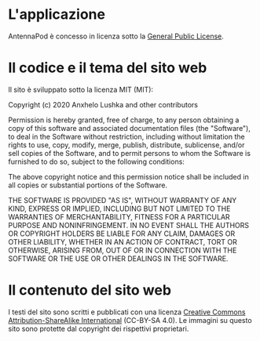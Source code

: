 # L'applicazione

AntennaPod è concesso in licenza sotto la [General Public License](https://github.com/AntennaPod/AntennaPod/blob/develop/LICENSE).

# Il codice e il tema del sito web

Il sito è sviluppato sotto la licenza MIT (MIT):

Copyright (c) 2020 Anxhelo Lushka and other contributors

Permission is hereby granted, free of charge, to any person obtaining a copy of
this software and associated documentation files (the "Software"), to deal in
the Software without restriction, including without limitation the rights to
use, copy, modify, merge, publish, distribute, sublicense, and/or sell copies of
the Software, and to permit persons to whom the Software is furnished to do so,
subject to the following conditions:

The above copyright notice and this permission notice shall be included in all
copies or substantial portions of the Software.

THE SOFTWARE IS PROVIDED "AS IS", WITHOUT WARRANTY OF ANY KIND, EXPRESS OR
IMPLIED, INCLUDING BUT NOT LIMITED TO THE WARRANTIES OF MERCHANTABILITY, FITNESS
FOR A PARTICULAR PURPOSE AND NONINFRINGEMENT. IN NO EVENT SHALL THE AUTHORS OR
COPYRIGHT HOLDERS BE LIABLE FOR ANY CLAIM, DAMAGES OR OTHER LIABILITY, WHETHER
IN AN ACTION OF CONTRACT, TORT OR OTHERWISE, ARISING FROM, OUT OF OR IN
CONNECTION WITH THE SOFTWARE OR THE USE OR OTHER DEALINGS IN THE SOFTWARE.

# Il contenuto del sito web

I testi del sito sono scritti e pubblicati con una licenza [Creative Commons
Attribution-ShareAlike International](http://creativecommons.org/licenses/by-sa/4.0/legalcode)
(CC-BY-SA 4.0). Le immagini su questo sito sono protette dal copyright dei
rispettivi proprietari.

